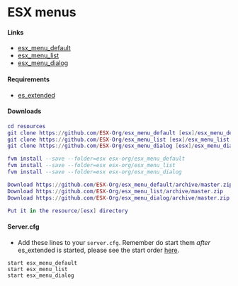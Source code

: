 # ESX menus


#### Links
- [esx_menu_default](https://github.com/ESX-Org/esx_menu_default)
- [esx_menu_list](https://github.com/ESX-Org/esx_menu_list)
- [esx_menu_dialog](https://github.com/ESX-Org/esx_menu_dialog)

#### Requirements
- [es_extended](https://github.com/ESX-Org/es_extended)

#### Downloads

```lua tab="git"
cd resources
git clone https://github.com/ESX-Org/esx_menu_default [esx]/esx_menu_default
git clone https://github.com/ESX-Org/esx_menu_list [esx]/esx_menu_list
git clone https://github.com/ESX-Org/esx_menu_dialog [esx]/esx_menu_dialog
```

```lua tab="fvm"
fvm install --save --folder=esx esx-org/esx_menu_default
fvm install --save --folder=esx esx-org/esx_menu_list
fvm install --save --folder=esx esx-org/esx_menu_dialog
```

```lua tab="manually"
Download https://github.com/ESX-Org/esx_menu_default/archive/master.zip
Download https://github.com/ESX-Org/esx_menu_list/archive/master.zip
Download https://github.com/ESX-Org/esx_menu_dialog/archive/master.zip

Put it in the resource/[esx] directory
```

#### Server.cfg
- Add these lines to your `server.cfg`. Remember do start them *after* es_extended is started, please see the start order [here](../faq/startorder.md).

```
start esx_menu_default
start esx_menu_list
start esx_menu_dialog
```